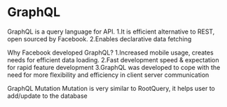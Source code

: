 # GraphQL
GraphQL is a query language for API.
1.It is efficient alternative to REST, open sourced by Facebook.
2.Enables declarative data fetching

Why Facebook developed GraphQL?
1.Increased mobile usage, creates needs for efficient data loading.
2.Fast development speed & expectation for rapid feature development
3.GraphQL was developed to cope with the need for more flexibility and efficiency in client server communication

GraphQL Mutation
Mutation is very similar to RootQuery, it helps user to add/update to the database
